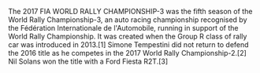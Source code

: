 The 2017 FIA WORLD RALLY CHAMPIONSHIP-3 was the fifth season of the World Rally Championship-3, an auto racing championship recognised by the Fédération Internationale de l'Automobile, running in support of the World Rally Championship. It was created when the Group R class of rally car was introduced in 2013.[1] Simone Tempestini did not return to defend the 2016 title as he competes in the 2017 World Rally Championship-2.[2] Nil Solans won the title with a Ford Fiesta R2T.[3]
